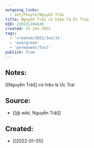 ```yaml
---
outgoing_links:
  - Zet/People/Nguyễn Trãi
title: Nguyễn Trãi có hiệu là Ức Trai
UID: 220131104630
created: 31-Jan-2022
tags:
  - 'created/2022/Jan/31'
  - 'evergreen'
  - 'permanent/fact'
publish: True
---
```

## Notes:
[[Nguyễn Trãi]] có hiệu là Ức Trai

## Source:
- [[@ wiki, Nguyễn Trãi]]


## Created:
- [[2022-01-31]]
